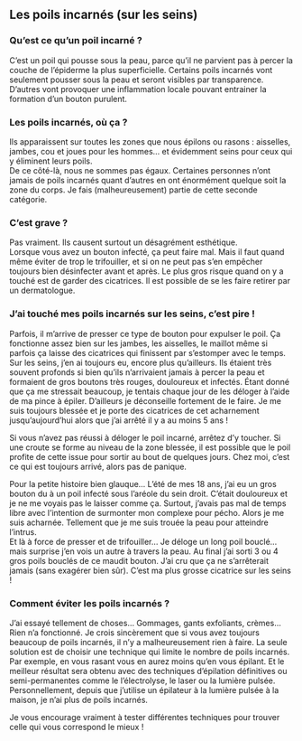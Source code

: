 ## Les poils incarnés (sur les seins)

### Qu’est ce qu’un poil incarné ?

C’est un poil qui pousse sous la peau, parce qu’il ne parvient pas à percer la couche de l’épiderme la plus superficielle. Certains poils incarnés vont seulement pousser sous la peau et seront visibles par transparence. D’autres vont provoquer une inflammation locale pouvant entrainer la formation d’un bouton purulent.

### Les poils incarnés, où ça ?

Ils apparaissent sur toutes les zones que nous épilons ou rasons : aisselles, jambes, cou et joues pour les hommes… et évidemment seins pour ceux qui y éliminent leurs poils.  
De ce côté-là, nous ne sommes pas égaux. Certaines personnes n’ont jamais de poils incarnés quant d’autres en ont énormément quelque soit la zone du corps. Je fais (malheureusement) partie de cette seconde catégorie.

### C’est grave ?

Pas vraiment. Ils causent surtout un désagrément esthétique.  
Lorsque vous avez un bouton infecté, ça peut faire mal. Mais il faut quand même éviter de trop le trifouiller, et si on ne peut pas s’en empêcher toujours bien désinfecter avant et après. Le plus gros risque quand on y a touché est de garder des cicatrices. Il est possible de se les faire retirer par un dermatologue.

### J’ai touché mes poils incarnés sur les seins, c’est pire !

Parfois, il m’arrive de presser ce type de bouton pour expulser le poil. Ça fonctionne assez bien sur les jambes, les aisselles, le maillot même si parfois ça laisse des cicatrices qui finissent par s’estomper avec le temps.  
Sur les seins, j’en ai toujours eu, encore plus qu’ailleurs. Ils étaient très souvent profonds si bien qu’ils n’arrivaient jamais à percer la peau et formaient de gros boutons très rouges, douloureux et infectés. Étant donné que ça me stressait beaucoup, je tentais chaque jour de les déloger à l’aide de ma pince à épiler. D’ailleurs je déconseille fortement de le faire. Je me suis toujours blessée et je porte des cicatrices de cet acharnement jusqu’aujourd’hui alors que j’ai arrêté il y a au moins 5 ans !

Si vous n’avez pas réussi à déloger le poil incarné, arrêtez d’y toucher. Si une croute se forme au niveau de la zone blessée, il est possible que le poil profite de cette issue pour sortir au bout de quelques jours. Chez moi, c’est ce qui est toujours arrivé, alors pas de panique.

Pour la petite histoire bien glauque… L’été de mes 18 ans, j’ai eu un gros bouton du à un poil infecté sous l’aréole du sein droit. C’était douloureux et je ne me voyais pas le laisser comme ça. Surtout, j’avais pas mal de temps libre avec l’intention de surmonter mon complexe pour pécho. Alors je me suis acharnée. Tellement que je me suis trouée la peau pour atteindre l’intrus.  
Et là à force de presser et de trifouiller… Je déloge un long poil bouclé… mais surprise j’en vois un autre à travers la peau. Au final j’ai sorti 3 ou 4 gros poils bouclés de ce maudit bouton. J’ai cru que ça ne s’arrêterait jamais (sans exagérer bien sûr). C’est ma plus grosse cicatrice sur les seins !

### Comment éviter les poils incarnés ?

J’ai essayé tellement de choses… Gommages, gants exfoliants, crèmes… Rien n’a fonctionné. Je crois sincèrement que si vous avez toujours beaucoup de poils incarnés, il n’y a malheureusement rien à faire. La seule solution est de choisir une technique qui limite le nombre de poils incarnés. Par exemple, en vous rasant vous en aurez moins qu’en vous épilant. Et le meilleur résultat sera obtenu avec des techniques d’épilation définitives ou semi-permanentes comme le l’électrolyse, le laser ou la lumière pulsée. Personnellement, depuis que j’utilise un épilateur à la lumière pulsée à la maison, je n’ai plus de poils incarnés.

Je vous encourage vraiment à tester différentes techniques pour trouver celle qui vous correspond le mieux !